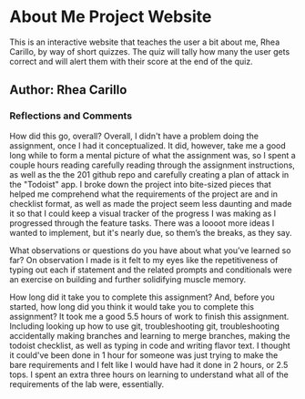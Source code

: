 # About Me Project Website

This is an interactive website that teaches the user a bit about me, Rhea Carillo, by way of short quizzes.
The quiz will tally how many the user gets correct and will alert them with their score at the end of the quiz.

## Author: Rhea Carillo

### Reflections and Comments

How did this go, overall?
Overall, I didn't have a problem doing the assignment, once I had it conceptualized. It did, however, take me a good long while to form a mental picture of what the assignment was, so I spent a couple hours reading carefully reading through the assignment instructions, as well as the the 201 github repo and carefully creating a plan of attack in the "Todoist" app. I broke down the project into bite-sized pieces that helped me comprehend what the requirements of the project are and in checklist format, as well as made the project seem less daunting and  made it so that I could keep a visual tracker of the progress I was making as I progressed through the feature tasks.
There was a loooot more ideas I wanted to implement, but it's nearly due, so them’s the breaks, as they say.

What observations or questions do you have about what you’ve learned so far?
On observation I made is it felt to my eyes like the repetitiveness of typing out each if statement and the related prompts and conditionals were an exercise on building and further solidifying muscle memory.

How long did it take you to complete this assignment? And, before you started, how long did you think it would take you to complete this assignment?
It took me a good 5.5 hours of work to finish this assignment. Including looking up how to use git, troubleshooting git, troubleshooting accidentally making branches and learning to merge branches, making the todoist checklist, as well as typing in code and writing flavor text.
I thought it could've been done in 1 hour for someone was just trying to make the bare requirements and I felt like I would have had it done in 2 hours, or 2.5 tops. I spent an extra three hours on learning to understand what all of the requirements of the lab were, essentially.
